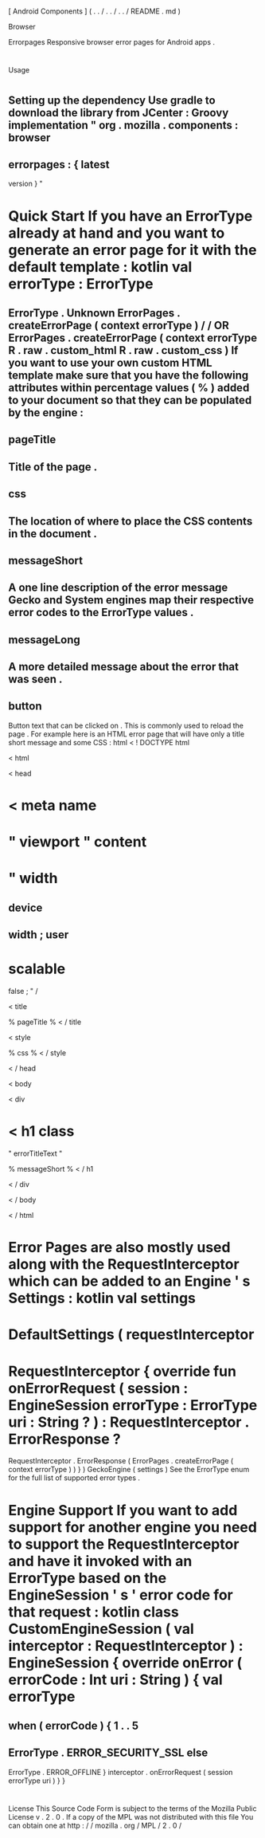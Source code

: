 #
[
Android
Components
]
(
.
.
/
.
.
/
.
.
/
README
.
md
)
>
Browser
>
Errorpages
Responsive
browser
error
pages
for
Android
apps
.
#
#
Usage
#
#
#
Setting
up
the
dependency
Use
gradle
to
download
the
library
from
JCenter
:
Groovy
implementation
"
org
.
mozilla
.
components
:
browser
-
errorpages
:
{
latest
-
version
}
"
#
#
#
Quick
Start
If
you
have
an
ErrorType
already
at
hand
and
you
want
to
generate
an
error
page
for
it
with
the
default
template
:
kotlin
val
errorType
:
ErrorType
=
ErrorType
.
Unknown
ErrorPages
.
createErrorPage
(
context
errorType
)
/
/
OR
ErrorPages
.
createErrorPage
(
context
errorType
R
.
raw
.
custom_html
R
.
raw
.
custom_css
)
If
you
want
to
use
your
own
custom
HTML
template
make
sure
that
you
have
the
following
attributes
within
percentage
values
(
%
)
added
to
your
document
so
that
they
can
be
populated
by
the
engine
:
-
pageTitle
-
Title
of
the
page
.
-
css
-
The
location
of
where
to
place
the
CSS
contents
in
the
document
.
-
messageShort
-
A
one
line
description
of
the
error
message
Gecko
and
System
engines
map
their
respective
error
codes
to
the
ErrorType
values
.
-
messageLong
-
A
more
detailed
message
about
the
error
that
was
seen
.
-
button
-
Button
text
that
can
be
clicked
on
.
This
is
commonly
used
to
reload
the
page
.
For
example
here
is
an
HTML
error
page
that
will
have
only
a
title
short
message
and
some
CSS
:
html
<
!
DOCTYPE
html
>
<
html
>
<
head
>
<
meta
name
=
"
viewport
"
content
=
"
width
=
device
-
width
;
user
-
scalable
=
false
;
"
/
>
<
title
>
%
pageTitle
%
<
/
title
>
<
style
>
%
css
%
<
/
style
>
<
/
head
>
<
body
>
<
div
>
<
h1
class
=
"
errorTitleText
"
>
%
messageShort
%
<
/
h1
>
<
/
div
>
<
/
body
>
<
/
html
>
Error
Pages
are
also
mostly
used
along
with
the
RequestInterceptor
which
can
be
added
to
an
Engine
'
s
Settings
:
kotlin
val
settings
=
DefaultSettings
(
requestInterceptor
=
RequestInterceptor
{
override
fun
onErrorRequest
(
session
:
EngineSession
errorType
:
ErrorType
uri
:
String
?
)
:
RequestInterceptor
.
ErrorResponse
?
=
RequestInterceptor
.
ErrorResponse
(
ErrorPages
.
createErrorPage
(
context
errorType
)
)
}
)
GeckoEngine
(
settings
)
See
the
ErrorType
enum
for
the
full
list
of
supported
error
types
.
#
#
#
Engine
Support
If
you
want
to
add
support
for
another
engine
you
need
to
support
the
RequestInterceptor
and
have
it
invoked
with
an
ErrorType
based
on
the
EngineSession
'
s
'
error
code
for
that
request
:
kotlin
class
CustomEngineSession
(
val
interceptor
:
RequestInterceptor
)
:
EngineSession
{
override
onError
(
errorCode
:
Int
uri
:
String
)
{
val
errorType
=
when
(
errorCode
)
{
1
.
.
5
-
>
ErrorType
.
ERROR_SECURITY_SSL
else
-
>
ErrorType
.
ERROR_OFFLINE
}
interceptor
.
onErrorRequest
(
session
errorType
uri
)
}
}
#
#
License
This
Source
Code
Form
is
subject
to
the
terms
of
the
Mozilla
Public
License
v
.
2
.
0
.
If
a
copy
of
the
MPL
was
not
distributed
with
this
file
You
can
obtain
one
at
http
:
/
/
mozilla
.
org
/
MPL
/
2
.
0
/
